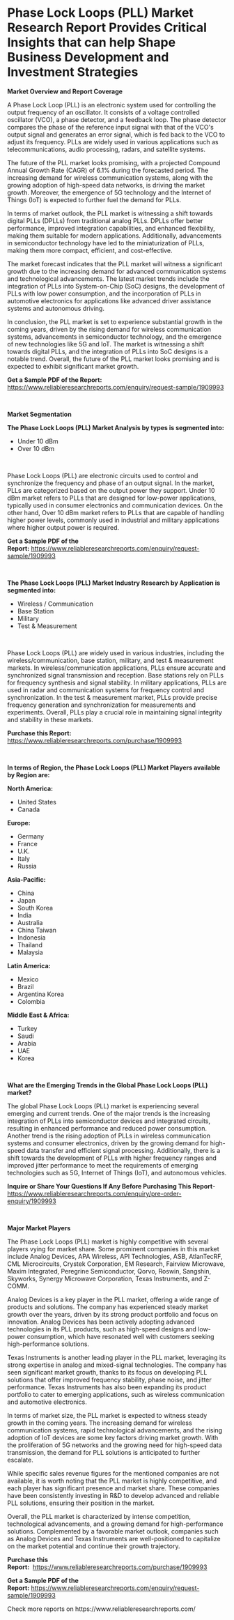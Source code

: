 <p><h1>Phase Lock Loops (PLL) Market Research Report Provides Critical Insights that can help Shape Business Development and Investment Strategies</h1></p><p><strong>Market Overview and Report Coverage</strong></p>
<p><p>A Phase Lock Loop (PLL) is an electronic system used for controlling the output frequency of an oscillator. It consists of a voltage controlled oscillator (VCO), a phase detector, and a feedback loop. The phase detector compares the phase of the reference input signal with that of the VCO's output signal and generates an error signal, which is fed back to the VCO to adjust its frequency. PLLs are widely used in various applications such as telecommunications, audio processing, radars, and satellite systems.</p><p>The future of the PLL market looks promising, with a projected Compound Annual Growth Rate (CAGR) of 6.1% during the forecasted period. The increasing demand for wireless communication systems, along with the growing adoption of high-speed data networks, is driving the market growth. Moreover, the emergence of 5G technology and the Internet of Things (IoT) is expected to further fuel the demand for PLLs.</p><p>In terms of market outlook, the PLL market is witnessing a shift towards digital PLLs (DPLLs) from traditional analog PLLs. DPLLs offer better performance, improved integration capabilities, and enhanced flexibility, making them suitable for modern applications. Additionally, advancements in semiconductor technology have led to the miniaturization of PLLs, making them more compact, efficient, and cost-effective.</p><p>The market forecast indicates that the PLL market will witness a significant growth due to the increasing demand for advanced communication systems and technological advancements. The latest market trends include the integration of PLLs into System-on-Chip (SoC) designs, the development of PLLs with low power consumption, and the incorporation of PLLs in automotive electronics for applications like advanced driver assistance systems and autonomous driving.</p><p>In conclusion, the PLL market is set to experience substantial growth in the coming years, driven by the rising demand for wireless communication systems, advancements in semiconductor technology, and the emergence of new technologies like 5G and IoT. The market is witnessing a shift towards digital PLLs, and the integration of PLLs into SoC designs is a notable trend. Overall, the future of the PLL market looks promising and is expected to exhibit significant market growth.</p></p>
<p><strong>Get a Sample PDF of the Report:</strong> <a href="https://www.reliableresearchreports.com/enquiry/request-sample/1909993">https://www.reliableresearchreports.com/enquiry/request-sample/1909993</a></p>
<p>&nbsp;</p>
<p><strong>Market Segmentation</strong></p>
<p><strong>The Phase Lock Loops (PLL) Market Analysis by types is segmented into:</strong></p>
<p><ul><li>Under 10 dBm</li><li>Over 10 dBm</li></ul></p>
<p>&nbsp;</p>
<p><p>Phase Lock Loops (PLL) are electronic circuits used to control and synchronize the frequency and phase of an output signal. In the market, PLLs are categorized based on the output power they support. Under 10 dBm market refers to PLLs that are designed for low-power applications, typically used in consumer electronics and communication devices. On the other hand, Over 10 dBm market refers to PLLs that are capable of handling higher power levels, commonly used in industrial and military applications where higher output power is required.</p></p>
<p><strong>Get a Sample PDF of the Report:</strong>&nbsp;<a href="https://www.reliableresearchreports.com/enquiry/request-sample/1909993">https://www.reliableresearchreports.com/enquiry/request-sample/1909993</a></p>
<p>&nbsp;</p>
<p><strong>The Phase Lock Loops (PLL) Market Industry Research by Application is segmented into:</strong></p>
<p><ul><li>Wireless / Communication</li><li>Base Station</li><li>Military</li><li>Test & Measurement</li></ul></p>
<p>&nbsp;</p>
<p><p>Phase Lock Loops (PLL) are widely used in various industries, including the wireless/communication, base station, military, and test & measurement markets. In wireless/communication applications, PLLs ensure accurate and synchronized signal transmission and reception. Base stations rely on PLLs for frequency synthesis and signal stability. In military applications, PLLs are used in radar and communication systems for frequency control and synchronization. In the test & measurement market, PLLs provide precise frequency generation and synchronization for measurements and experiments. Overall, PLLs play a crucial role in maintaining signal integrity and stability in these markets.</p></p>
<p><strong>Purchase this Report:</strong>&nbsp; <a href="https://www.reliableresearchreports.com/purchase/1909993">https://www.reliableresearchreports.com/purchase/1909993</a></p>
<p>&nbsp;</p>
<p><strong>In terms of Region, the Phase Lock Loops (PLL) Market Players available by Region are:</strong></p>
<p>
    <p> <strong> North America: </strong>
        <ul>
            <li>United States</li>
            <li>Canada</li>
        </ul>
        </p> 
    <p> <strong> Europe: </strong>
        <ul>
            <li>Germany</li>
            <li>France</li>
            <li>U.K.</li>
            <li>Italy</li>
            <li>Russia</li>
        </ul>
        </p> 
    <p> <strong> Asia-Pacific: </strong>
        <ul>
            <li>China</li>
            <li>Japan</li>
            <li>South Korea</li>
            <li>India</li>
            <li>Australia</li>
            <li>China Taiwan</li>
            <li>Indonesia</li>
            <li>Thailand</li>
            <li>Malaysia</li>
        </ul>
        </p> 
    <p> <strong> Latin America: </strong>
        <ul>
            <li>Mexico</li>
            <li>Brazil</li>
            <li>Argentina Korea</li>
            <li>Colombia</li>
        </ul>
        </p> 
    <p> <strong> Middle East & Africa: </strong>
        <ul>
            <li>Turkey</li>
            <li>Saudi</li>
            <li>Arabia</li>
            <li>UAE</li>
            <li>Korea</li>
        </ul>
    </p>
    </p>
<p>&nbsp;</p>
<p><strong>What are the Emerging Trends in the Global Phase Lock Loops (PLL) market?</strong></p>
<p><p>The global Phase Lock Loops (PLL) market is experiencing several emerging and current trends. One of the major trends is the increasing integration of PLLs into semiconductor devices and integrated circuits, resulting in enhanced performance and reduced power consumption. Another trend is the rising adoption of PLLs in wireless communication systems and consumer electronics, driven by the growing demand for high-speed data transfer and efficient signal processing. Additionally, there is a shift towards the development of PLLs with higher frequency ranges and improved jitter performance to meet the requirements of emerging technologies such as 5G, Internet of Things (IoT), and autonomous vehicles.</p></p>
<p><strong>Inquire or Share Your Questions If Any Before Purchasing This Report</strong>- <a href="https://www.reliableresearchreports.com/enquiry/pre-order-enquiry/1909993">https://www.reliableresearchreports.com/enquiry/pre-order-enquiry/1909993</a></p>
<p>&nbsp;</p>
<p><strong>Major Market Players</strong></p>
<p><p>The Phase Lock Loops (PLL) market is highly competitive with several players vying for market share. Some prominent companies in this market include Analog Devices, APA Wireless, API Technologies, ASB, AtlanTecRF, CML Microcircuits, Crystek Corporation, EM Research, Fairview Microwave, Maxim Integrated, Peregrine Semiconductor, Qorvo, Roswin, Sangshin, Skyworks, Synergy Microwave Corporation, Texas Instruments, and Z-COMM.</p><p>Analog Devices is a key player in the PLL market, offering a wide range of products and solutions. The company has experienced steady market growth over the years, driven by its strong product portfolio and focus on innovation. Analog Devices has been actively adopting advanced technologies in its PLL products, such as high-speed designs and low-power consumption, which have resonated well with customers seeking high-performance solutions.</p><p>Texas Instruments is another leading player in the PLL market, leveraging its strong expertise in analog and mixed-signal technologies. The company has seen significant market growth, thanks to its focus on developing PLL solutions that offer improved frequency stability, phase noise, and jitter performance. Texas Instruments has also been expanding its product portfolio to cater to emerging applications, such as wireless communication and automotive electronics.</p><p>In terms of market size, the PLL market is expected to witness steady growth in the coming years. The increasing demand for wireless communication systems, rapid technological advancements, and the rising adoption of IoT devices are some key factors driving market growth. With the proliferation of 5G networks and the growing need for high-speed data transmission, the demand for PLL solutions is anticipated to further escalate.</p><p>While specific sales revenue figures for the mentioned companies are not available, it is worth noting that the PLL market is highly competitive, and each player has significant presence and market share. These companies have been consistently investing in R&D to develop advanced and reliable PLL solutions, ensuring their position in the market.</p><p>Overall, the PLL market is characterized by intense competition, technological advancements, and a growing demand for high-performance solutions. Complemented by a favorable market outlook, companies such as Analog Devices and Texas Instruments are well-positioned to capitalize on the market potential and continue their growth trajectory.</p></p>
<p><strong>Purchase this Report:</strong>&nbsp;&nbsp;<a href="https://www.reliableresearchreports.com/purchase/1909993">https://www.reliableresearchreports.com/purchase/1909993</a></p>
<p></p>
<p><strong>Get a Sample PDF of the Report:</strong>&nbsp;<a href="https://www.reliableresearchreports.com/enquiry/request-sample/1909993">https://www.reliableresearchreports.com/enquiry/request-sample/1909993</a></p>
<p>Check more reports on https://www.reliableresearchreports.com/</p>